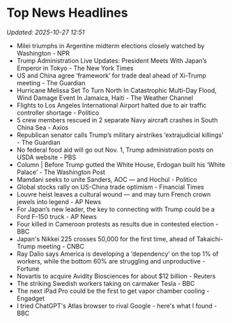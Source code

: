 # Top News Headlines

_Updated: 2025-10-27 12:51_

- Milei triumphs in Argentine midterm elections closely watched by Washington - NPR
- Trump Administration Live Updates: President Meets With Japan’s Emperor in Tokyo - The New York Times
- US and China agree ‘framework’ for trade deal ahead of Xi-Trump meeting - The Guardian
- Hurricane Melissa Set To Turn North In Catastrophic Multi-Day Flood, Wind Damage Event In Jamaica, Haiti - The Weather Channel
- Flights to Los Angeles International Airport halted due to air traffic controller shortage - Politico
- 5 crew members rescued in 2 separate Navy aircraft crashes in South China Sea - Axios
- Republican senator calls Trump’s military airstrikes ‘extrajudicial killings’ - The Guardian
- No federal food aid will go out Nov. 1, Trump administration posts on USDA website - PBS
- Column | Before Trump gutted the White House, Erdogan built his ‘White Palace’ - The Washington Post
- Mamdani seeks to unite Sanders, AOC — and Hochul - Politico
- Global stocks rally on US-China trade optimism - Financial Times
- Louvre heist leaves a cultural wound — and may turn French crown jewels into legend - AP News
- For Japan’s new leader, the key to connecting with Trump could be a Ford F-150 truck - AP News
- Four killed in Cameroon protests as results due in contested election - BBC
- Japan's Nikkei 225 crosses 50,000 for the first time, ahead of Takaichi-Trump meeting - CNBC
- Ray Dalio says America is developing a ‘dependency’ on the top 1% of workers, while the bottom 60% are struggling and unproductive - Fortune
- Novartis to acquire Avidity Biosciences for about $12 billion - Reuters
- The striking Swedish workers taking on carmaker Tesla - BBC
- The next iPad Pro could be the first to get vapor chamber cooling - Engadget
- I tried ChatGPT's Atlas browser to rival Google - here's what I found - BBC